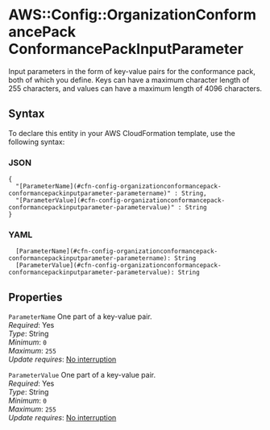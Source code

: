 # AWS::Config::OrganizationConformancePack ConformancePackInputParameter<a name="aws-properties-config-organizationconformancepack-conformancepackinputparameter"></a>

Input parameters in the form of key\-value pairs for the conformance pack, both of which you define\. Keys can have a maximum character length of 255 characters, and values can have a maximum length of 4096 characters\.

## Syntax<a name="aws-properties-config-organizationconformancepack-conformancepackinputparameter-syntax"></a>

To declare this entity in your AWS CloudFormation template, use the following syntax:

### JSON<a name="aws-properties-config-organizationconformancepack-conformancepackinputparameter-syntax.json"></a>

```
{
  "[ParameterName](#cfn-config-organizationconformancepack-conformancepackinputparameter-parametername)" : String,
  "[ParameterValue](#cfn-config-organizationconformancepack-conformancepackinputparameter-parametervalue)" : String
}
```

### YAML<a name="aws-properties-config-organizationconformancepack-conformancepackinputparameter-syntax.yaml"></a>

```
  [ParameterName](#cfn-config-organizationconformancepack-conformancepackinputparameter-parametername): String
  [ParameterValue](#cfn-config-organizationconformancepack-conformancepackinputparameter-parametervalue): String
```

## Properties<a name="aws-properties-config-organizationconformancepack-conformancepackinputparameter-properties"></a>

`ParameterName`  <a name="cfn-config-organizationconformancepack-conformancepackinputparameter-parametername"></a>
One part of a key\-value pair\.  
*Required*: Yes  
*Type*: String  
*Minimum*: `0`  
*Maximum*: `255`  
*Update requires*: [No interruption](https://docs.aws.amazon.com/AWSCloudFormation/latest/UserGuide/using-cfn-updating-stacks-update-behaviors.html#update-no-interrupt)

`ParameterValue`  <a name="cfn-config-organizationconformancepack-conformancepackinputparameter-parametervalue"></a>
One part of a key\-value pair\.  
*Required*: Yes  
*Type*: String  
*Minimum*: `0`  
*Maximum*: `255`  
*Update requires*: [No interruption](https://docs.aws.amazon.com/AWSCloudFormation/latest/UserGuide/using-cfn-updating-stacks-update-behaviors.html#update-no-interrupt)
